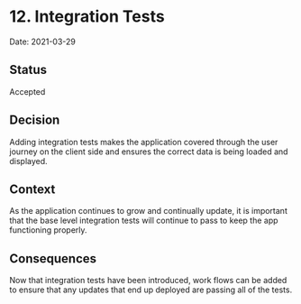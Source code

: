 # 12. Integration Tests

Date: 2021-03-29

## Status

Accepted

## Decision 

Adding integration tests makes the application covered through the user journey
on the client side and ensures the correct data is being loaded and displayed.

## Context 

As the application continues to grow and continually update, it is important
that the base level integration tests will continue to pass to keep the app
functioning properly.

## Consequences 

Now that integration tests have been introduced, work flows can be added to
ensure that any updates that end up deployed are passing all of the tests.
